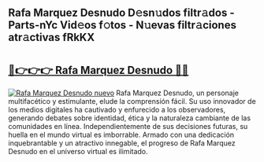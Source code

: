 ## Rafa Marquez Desnudo D𝚎sn𝚞dos filtr𝚊dos - Parts-nYc Vid𝚎os f𝚘tos - N𝚞evas filtr𝚊ciones atr𝚊ctivas fRkKX

# <h2><a href="http://mbbi3uv.tromn.icu/?c=Rafa+Marquez+Desnudo">🔗👉👉👉 Rafa Marquez Desnudo 🔗🔗</a></h2>

[![Rafa Marquez Desnudo nuevo](https://i.imgur.com/pEAQMta.gif)](http://mbbi3uv.tromn.icu/?c=Rafa+Marquez+Desnudo)
Rafa Marquez Desnudo, un personaje multifacético y estimulante, elude la comprensión fácil. Su uso innovador de los medios digitales ha cautivado y enfurecido a los observadores, generando debates sobre identidad, ética y la naturaleza cambiante de las comunidades en línea. Independientemente de sus decisiones futuras, su huella en el mundo virtual es imborrable. Armado con una dedicación inquebrantable y un atractivo innegable, el progreso de Rafa Marquez Desnudo en el universo virtual es ilimitado.
